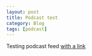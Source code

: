 ```yaml
---
layout: post
title: Podcast test
category: Blog
tags: [podcast]
---
```


Testing podcast feed [with a link](https://media.blubrry.com/theaudacitytopodcast/p/traffic.libsyn.com/noodlemx/tap328.mp3)
